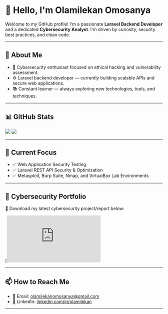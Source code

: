 # 👋 Hello, I'm Olamilekan Omosanya

Welcome to my GitHub profile! I'm a passionate **Laravel Backend Developer** and a dedicated **Cybersecurity Analyst**. I'm driven by curiosity, security best practices, and clean code.

---

## 💼 About Me

- 🔐 Cybersecurity enthusiast focused on ethical hacking and vulnerability assessment.
- ⚙️ Laravel backend developer — currently building scalable APIs and secure web applications.
- 📚 Constant learner — always exploring new technologies, tools, and techniques.

---

## 📊 GitHub Stats

<img height="180em" src="https://github-readme-stats.vercel.app/api?username=olamilekan13&show_icons=true&hide_border=true&count_private=true&include_all_commits=true" />
<img height="180em" src="https://github-readme-stats.vercel.app/api/top-langs/?username=olamilekan13&layout=compact&hide_border=true&langs_count=8"/>

---

## 🧠 Current Focus

- ✅ Web Application Security Testing
- ✅ Laravel REST API Security & Optimization
- ✅ Metasploit, Burp Suite, Nmap, and VirtualBox Lab Environments

---

## 📂 Cybersecurity Portfolio

📄 Download my latest cybersecurity project/report below:

[![Kali Linux Installation Guide](https://github.com/olamilekan13/olamilekan13/blob/main/Basic%20Lab%20Install%20Kali%20Linux%20-portfolio.pdf)

---

## 📫 How to Reach Me

- 📧 Email: olamilekanomosanya@gmail.com
- 💼 LinkedIn: [linkedin.com/in/olamilekan](https://www.linkedin.com/in/olamilekan13/)

---

<!--
**olamilekan13/olamilekan13** is a ✨ special ✨ repository because its `README.md` appears on your GitHub profile.- 
🌍 Website/Blog: [yourwebsite.com](https://yourwebsite.com) *(optional)*

-->
